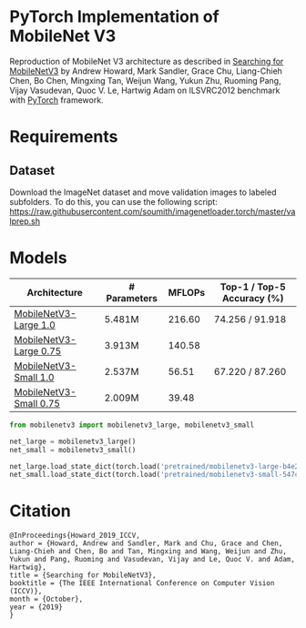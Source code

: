 # PyTorch Implementation of MobileNet V3
Reproduction of MobileNet V3 architecture as described in [Searching for MobileNetV3](https://arxiv.org/abs/1905.02244) by Andrew Howard, Mark Sandler, Grace Chu, Liang-Chieh Chen, Bo Chen, Mingxing Tan, Weijun Wang, Yukun Zhu, Ruoming Pang, Vijay Vasudevan, Quoc V. Le, Hartwig Adam on ILSVRC2012 benchmark with [PyTorch](pytorch.org) framework.

# Requirements
## Dataset
Download the ImageNet dataset and move validation images to labeled subfolders.
To do this, you can use the following script: https://raw.githubusercontent.com/soumith/imagenetloader.torch/master/valprep.sh

# Models
| Architecture      | # Parameters | MFLOPs | Top-1 / Top-5 Accuracy (%) |
| ----------------- | ------------ | ------ | -------------------------- |
| [MobileNetV3-Large 1.0](https://github.com/d-li14/mobilenetv3.pytorch/blob/master/pretrained/mobilenetv3-large-b4e262ea.pth) | 5.481M | 216.60 | 74.256 / 91.918 |
| [MobileNetV3-Large 0.75]() | 3.913M | 140.58 |  |
| [MobileNetV3-Small 1.0](https://github.com/d-li14/mobilenetv3.pytorch/blob/master/pretrained/mobilenetv3-small-547c1152.pth) | 2.537M |  56.51 | 67.220 / 87.260 |
| [MobileNetV3-Small 0.75]() | 2.009M |  39.48 |  |


```python
from mobilenetv3 import mobilenetv3_large, mobilenetv3_small

net_large = mobilenetv3_large()
net_small = mobilenetv3_small()

net_large.load_state_dict(torch.load('pretrained/mobilenetv3-large-b4e262ea.pth'))
net_small.load_state_dict(torch.load('pretrained/mobilenetv3-small-547c1152.pth'))
```

# Citation
```
@InProceedings{Howard_2019_ICCV,
author = {Howard, Andrew and Sandler, Mark and Chu, Grace and Chen, Liang-Chieh and Chen, Bo and Tan, Mingxing and Wang, Weijun and Zhu, Yukun and Pang, Ruoming and Vasudevan, Vijay and Le, Quoc V. and Adam, Hartwig},
title = {Searching for MobileNetV3},
booktitle = {The IEEE International Conference on Computer Vision (ICCV)},
month = {October},
year = {2019}
}
```
